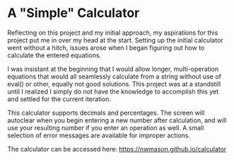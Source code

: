 # A "Simple" Calculator

Reflecting on this project and my initial approach, my aspirations for this project put me in over my head at the start. Setting up the initial calculator went without a hitch, issues arose when I began figuring out how to calculate the entered equations.

I was insistant at the beginning that I would allow longer, multi-operation equations that would all seamlessly calculate from a string without use of eval() or other, equally not good solutions. This project was at a standstill until I realized I simply do not have the knowledge to accomplish this yet and settled for the current iteration.

This calculator supports decimals and percentages. The screen will autoclear when you begin entering a new number after calculation, and will use your resulting number if you enter an operation as well. A small selection of error messages are available for improper actions.

The calculator can be accessed here: https://nwmason.github.io/calculator
